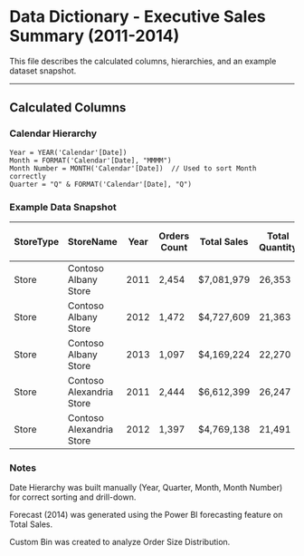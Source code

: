 # Data Dictionary - Executive Sales Summary (2011-2014)

This file describes the calculated columns, hierarchies, and an example dataset snapshot.

---

## Calculated Columns

### Calendar Hierarchy

```DAX
Year = YEAR('Calendar'[Date])
Month = FORMAT('Calendar'[Date], "MMMM")
Month Number = MONTH('Calendar'[Date])  // Used to sort Month correctly
Quarter = "Q" & FORMAT('Calendar'[Date], "Q")
```

### Example Data Snapshot

| StoreType | StoreName                | Year | Orders Count | Total Sales | Total Quantity | Total Profit | Profit Margin % |
| --------- | ------------------------ | ---- | ------------ | ----------- | -------------- | ------------ | --------------- |
| Store     | Contoso Albany Store     | 2011 | 2,454        | \$7,081,979 | 26,353         | \$4,095,308  | 0.58            |
| Store     | Contoso Albany Store     | 2012 | 1,472        | \$4,727,609 | 21,363         | \$2,737,688  | 0.58            |
| Store     | Contoso Albany Store     | 2013 | 1,097        | \$4,169,224 | 22,270         | \$2,356,803  | 0.57            |
| Store     | Contoso Alexandria Store | 2011 | 2,444        | \$6,612,399 | 26,247         | \$3,804,900  | 0.58            |
| Store     | Contoso Alexandria Store | 2012 | 1,397        | \$4,769,138 | 21,491         | \$2,772,162  | 0.58            |

### Notes

Date Hierarchy was built manually (Year, Quarter, Month, Month Number) for correct sorting and drill-down.

Forecast (2014) was generated using the Power BI forecasting feature on Total Sales.

Custom Bin was created to analyze Order Size Distribution.
